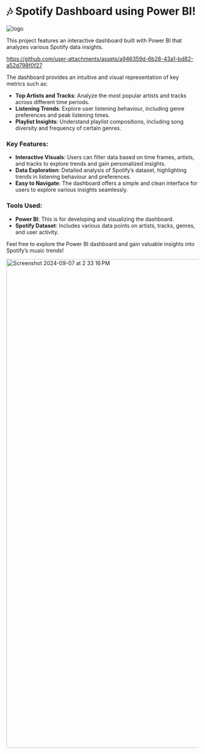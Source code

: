 # 🎶 Spotify Dashboard using Power BI! 

![logo](https://github.com/user-attachments/assets/e2e21880-7061-4f1b-a84c-fbb62d4f306b)

This project features an interactive dashboard built with Power BI that analyzes various Spotify data insights.

https://github.com/user-attachments/assets/a946359d-6b28-43a1-bd82-a52d798f0f27

The dashboard provides an intuitive and visual representation of key metrics such as:

- **Top Artists and Tracks**: Analyze the most popular artists and tracks across different time periods.
- **Listening Trends**: Explore user listening behaviour, including genre preferences and peak listening times.
- **Playlist Insights**: Understand playlist compositions, including song diversity and frequency of certain genres.

### Key Features:
- **Interactive Visuals**: Users can filter data based on time frames, artists, and tracks to explore trends and gain personalized insights.
- **Data Exploration**: Detailed analysis of Spotify’s dataset, highlighting trends in listening behaviour and preferences.
- **Easy to Navigate**: The dashboard offers a simple and clean interface for users to explore various insights seamlessly.

### Tools Used:
- **Power BI**: This is for developing and visualizing the dashboard.
- **Spotify Dataset**: Includes various data points on artists, tracks, genres, and user activity.

Feel free to explore the Power BI dashboard and gain valuable insights into Spotify’s music trends!

<img width="1278" alt="Screenshot 2024-09-07 at 2 33 16 PM" src="https://github.com/user-attachments/assets/21281926-7688-4c29-94c7-6becc05e985f">
